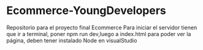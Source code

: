 # Ecommerce-YoungDevelopers
Repositorio para el proyecto final Ecommerce
Para iniciar el servidor tienen que ir a terminal, poner npm run dev,luego a index.html para poder ver la página, deben tener instalado Node en visualStudio 

